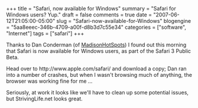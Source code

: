 +++
title = "Safari, now available for Windows"
summary = "Safari for Windows users?  Yup."
draft = false
comments = true
date = "2007-06-12T21:05:00-05:00"
slug = "Safari-now-available-for-Windows"
blogengine = "5aa8eeec-346b-4709-a00f-d8b3d7c55e34"
categories = ["software", "Internet"]
tags = ["safari"]
+++

<p>
Thanks to Dan Conderman (of <a href="http://madisonhotspots.com/" onclick="window.open(this.href);return false;">MadisonHotSpots</a>) I found out this morning that Safari is now available for Windows users, as part of the Safari 3 Public Beta.<!--more-->
</p>
<p>
Head over to http://www.apple.com/safari/ and download a copy; Dan ran into a number of crashes, but when I wasn&#39;t browsing much of anything, the browser was working fine for me ...
</p>
<p>
Seriously, at work it looks like we&#39;ll have to clean up some potential issues, but StrivingLife.net looks great.
</p>

